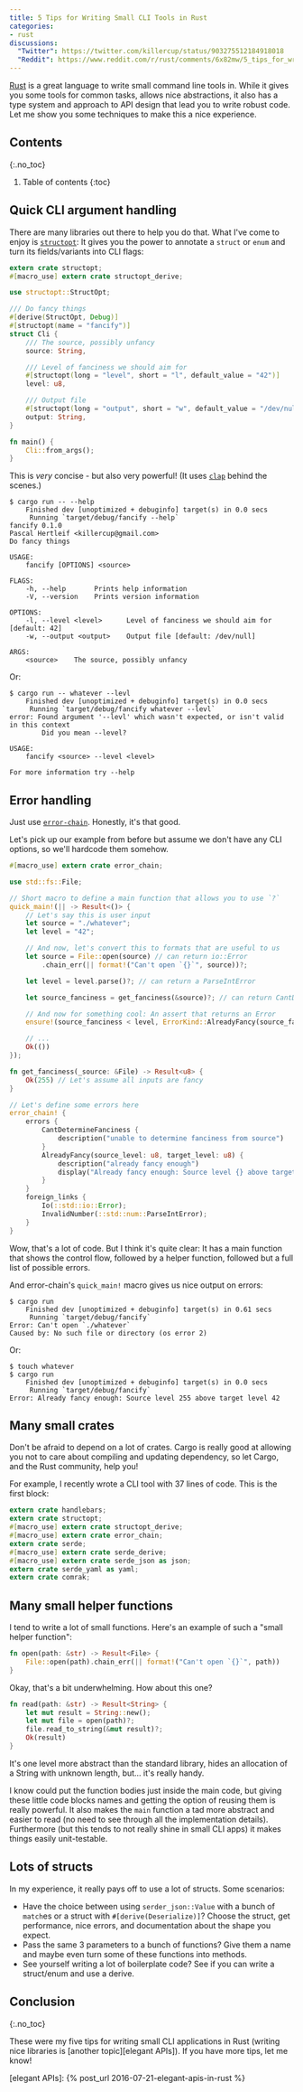 ```yaml
---
title: 5 Tips for Writing Small CLI Tools in Rust
categories:
- rust
discussions:
  "Twitter": https://twitter.com/killercup/status/903275512184918018
  "Reddit": https://www.reddit.com/r/rust/comments/6x82mw/5_tips_for_writing_small_cli_tools_in_rust/
---
```


[Rust] is a great language to write small command line tools in. While it gives you some tools for common tasks, allows nice abstractions, it also has a type system and approach to API design that lead you to write robust code. Let me show you some techniques to make this a nice experience.

## Contents
{:.no_toc}

1. Table of contents
{:toc}

## Quick CLI argument handling

There are many libraries out there to help you do that. What I've come to enjoy is [`structopt`]: It gives you the power to annotate a `struct` or `enum` and turn its fields/variants into CLI flags:

```rust
extern crate structopt;
#[macro_use] extern crate structopt_derive;

use structopt::StructOpt;

/// Do fancy things
#[derive(StructOpt, Debug)]
#[structopt(name = "fancify")]
struct Cli {
    /// The source, possibly unfancy
    source: String,

    /// Level of fanciness we should aim for
    #[structopt(long = "level", short = "l", default_value = "42")]
    level: u8,

    /// Output file
    #[structopt(long = "output", short = "w", default_value = "/dev/null")]
    output: String,
}

fn main() {
    Cli::from_args();
}
```

This is _very_ concise - but also very powerful! (It uses [`clap`] behind the scenes.)

```
$ cargo run -- --help
    Finished dev [unoptimized + debuginfo] target(s) in 0.0 secs
     Running `target/debug/fancify --help`
fancify 0.1.0
Pascal Hertleif <killercup@gmail.com>
Do fancy things

USAGE:
    fancify [OPTIONS] <source>

FLAGS:
    -h, --help       Prints help information
    -V, --version    Prints version information

OPTIONS:
    -l, --level <level>      Level of fanciness we should aim for [default: 42]
    -w, --output <output>    Output file [default: /dev/null]

ARGS:
    <source>    The source, possibly unfancy
```

Or:

```
$ cargo run -- whatever --levl
    Finished dev [unoptimized + debuginfo] target(s) in 0.0 secs
     Running `target/debug/fancify whatever --levl`
error: Found argument '--levl' which wasn't expected, or isn't valid in this context
        Did you mean --level?

USAGE:
    fancify <source> --level <level>

For more information try --help
```

## Error handling

Just use [`error-chain`]. Honestly, it's that good.

Let's pick up our example from before but assume we don't have any CLI options, so we'll hardcode them somehow.

```rust
#[macro_use] extern crate error_chain;

use std::fs::File;

// Short macro to define a main function that allows you to use `?`
quick_main!(|| -> Result<()> {
    // Let's say this is user input
    let source = "./whatever";
    let level = "42";

    // And now, let's convert this to formats that are useful to us
    let source = File::open(source) // can return io::Error
        .chain_err(|| format!("Can't open `{}`", source))?;

    let level = level.parse()?; // can return a ParseIntError

    let source_fanciness = get_fanciness(&source)?; // can return CantDetermineFanciness

    // And now for something cool: An assert that returns an Error
    ensure!(source_fanciness < level, ErrorKind::AlreadyFancy(source_fanciness, level));

    // ...
    Ok(())
});

fn get_fanciness(_source: &File) -> Result<u8> {
    Ok(255) // Let's assume all inputs are fancy
}

// Let's define some errors here
error_chain! {
    errors {
        CantDetermineFanciness {
            description("unable to determine fanciness from source")
        }
        AlreadyFancy(source_level: u8, target_level: u8) {
            description("already fancy enough")
            display("Already fancy enough: Source level {} above target level {}", source_level, target_level)
        }
    }
    foreign_links {
        Io(::std::io::Error);
        InvalidNumber(::std::num::ParseIntError);
    }
}
```

Wow, that's a lot of code. But I think it's quite clear: It has a main function that shows the control flow, followed by a helper function, followed but a full list of possible errors.

And error-chain's `quick_main!` macro gives us nice output on errors:

```
$ cargo run
    Finished dev [unoptimized + debuginfo] target(s) in 0.61 secs
     Running `target/debug/fancify`
Error: Can't open `./whatever`
Caused by: No such file or directory (os error 2)
```

Or:

```
$ touch whatever
$ cargo run
    Finished dev [unoptimized + debuginfo] target(s) in 0.0 secs
     Running `target/debug/fancify`
Error: Already fancy enough: Source level 255 above target level 42
```

## Many small crates

Don't be afraid to depend on a lot of crates. Cargo is really good at allowing you not to care about compiling and updating dependency, so let Cargo, and the Rust community, help you!

For example, I recently wrote a CLI tool with 37 lines of code. This is the first block:

```rust
extern crate handlebars;
extern crate structopt;
#[macro_use] extern crate structopt_derive;
#[macro_use] extern crate error_chain;
extern crate serde;
#[macro_use] extern crate serde_derive;
#[macro_use] extern crate serde_json as json;
extern crate serde_yaml as yaml;
extern crate comrak;
```

## Many small helper functions

I tend to write a lot of small functions. Here's an example of such a "small helper function":

```rust
fn open(path: &str) -> Result<File> {
    File::open(path).chain_err(|| format!("Can't open `{}`", path))
}
```

Okay, that's a bit underwhelming. How about this one?

```rust
fn read(path: &str) -> Result<String> {
    let mut result = String::new();
    let mut file = open(path)?;
    file.read_to_string(&mut result)?;
    Ok(result)
}
```

It's one level more abstract than the standard library, hides an allocation of a String with unknown length, but… it's really handy.

I know could put the function bodies just inside the main code, but giving these little code blocks names and getting the option of reusing them is really powerful. It also makes the `main` function a tad more abstract and easier to read (no need to see through all the implementation details). Furthermore (but this tends to not really shine in small CLI apps) it makes things easily unit-testable.

## Lots of structs

In my experience, it really pays off to use a lot of structs. Some scenarios:

- Have the choice between using `serder_json::Value` with a bunch of `match`es or a struct with `#[derive(Deserialize)]`? Choose the struct, get performance, nice errors, and documentation about the shape you expect.
- Pass the same 3 parameters to a bunch of functions? Give them a name and maybe even turn some of these functions into methods.
- See yourself writing a lot of boilerplate code? See if you can write a struct/enum and use a derive.

## Conclusion
{:.no_toc}

These were my five tips for writing small CLI applications in Rust (writing nice libraries is [another topic][elegant APIs]). If you have more tips, let me know!


[Rust]: https://www.rust-lang.org/
[`structopt`]: https://docs.rs/structopt
[`clap`]: https://docs.rs/clap
[`error-chain`]: https://docs.rs/error-chain
[elegant APIs]: {% post_url 2016-07-21-elegant-apis-in-rust %}
